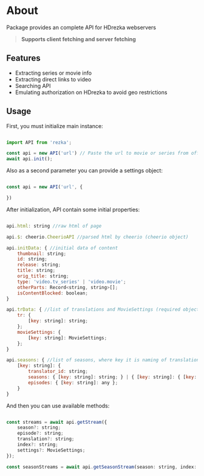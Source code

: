 

# About

Package provides an complete API for HDrezka webservers

> **Supports client fetching and server fetching**

## Features

- Extracting series or movie info
- Extracting direct links to video
- Searching API
- Emulating authorization on HDrezka to avoid geo restrictions


## Usage

First, you must initialize main instance:
```js

import API from 'rezka';

const api = new API('url') // Paste the url to movie or series from official Rezka website
await api.init();

```

Also as a second parameter you can provide a settings object:
```js

const api = new API('url', {

})

```

After initialization, API contain some initial properties:

```js

api.html: string //raw html of page 

api.$: cheerio.CheerioAPI //parsed html by cheerio (cheerio object)

api.initData: { //initial data of content
    thumbnail: string;
    id: string;
    release: string;
    title: string;
    orig_title: string;
    type: 'video.tv_series' | 'video.movie';
    otherParts: Record<string, string>[];
    isContentBlocked: boolean;
}  

api.trData: { //list of translations and MovieSettings (required object with settings for correct working movie mode, more info below)
    tr: {
        [key: string]: string;
    };
    movieSettings: {
        [key: string]: MovieSettings;
    };
} 

api.seasons: { //list of seasons, where key it is naming of translation
    [key: string]: {
        translator_id: string;
        seasons: { [key: string]: string; } | { [key: string]: { [key: string]: string; }; };
        episodes: { [key: string]: any };
    }
} 

```

And then you can use available methods:

```js

const streams = await api.getStream({
    season?: string;
    episode?: string;
    translation?: string;
    index?: string;
    settings?: MovieSettings;
});

const seasonStreams = await api.getSeasonStream(season: string, index: string, translation?: string);

```
